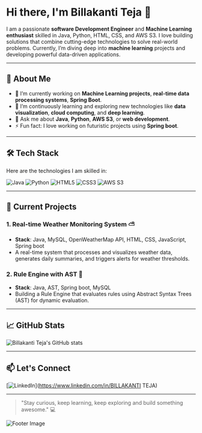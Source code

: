 # Hi there, I'm Billakanti Teja 👋


I am a passionate **software Development Engineer** and **Machine Learning enthusiast** skilled in Java, Python, HTML, CSS, and AWS S3. I love building solutions that combine cutting-edge technologies to solve real-world problems. Currently, I’m diving deep into **machine learning** projects and developing powerful data-driven applications.

---

## 🚀 **About Me**

- 🔭 I’m currently working on **Machine Learning projects**, **real-time data processing systems**, **Spring Boot**.
- 🌱 I’m continuously learning and exploring new technologies like **data visualization**, **cloud computing**, and **deep learning**.
- 💬 Ask me about **Java**, **Python**, **AWS S3**, or **web development**.
- ⚡ Fun fact: I love working on futuristic projects using **Spring boot**.

---

## 🛠 **Tech Stack**

Here are the technologies I am skilled in:

![Java](![image](https://github.com/user-attachments/assets/253582d4-e306-4c33-b7b0-b72ff49b04ca))
![Python](![image](https://github.com/user-attachments/assets/30bd15bc-30fb-4236-98bb-bcea4b2b3c52))
![HTML5](![image](https://github.com/user-attachments/assets/24ce30de-24a6-491e-b892-81d82ec5ed54))
![CSS3](![image](https://github.com/user-attachments/assets/8bd10b48-7caa-4560-abb0-0b88a9bd54b0))
![AWS S3](![image](https://github.com/user-attachments/assets/dd94af8a-38d1-4e57-a774-38e9ff2dda7f))

---

## 🌟 **Current Projects**

### 1. **Real-time Weather Monitoring System** ⛅
- **Stack**: Java, MySQL, OpenWeatherMap API, HTML, CSS, JavaScript, Spring boot
- A real-time system that processes and visualizes weather data, generates daily summaries, and triggers alerts for weather thresholds.

### 2. **Rule Engine with AST** 📐
- **Stack**: Java, AST, Spring boot, MySQL
- Building a Rule Engine that evaluates rules using Abstract Syntax Trees (AST) for dynamic evaluation.

---

## 📈 **GitHub Stats**

![Billakanti Teja's GitHub stats](https://github-readme-stats.vercel.app/api?username=your-github-username&show_icons=true&theme=radical)

---

## 📫 **Let's Connect**

[![LinkedIn](https://img.shields.io/badge/LinkedIn-0077B5?style=for-the-badge&logo=linkedin&logoColor=white)](https://www.linkedin.com/in/BILLAKANTI TEJA)


---

> "Stay curious, keep learning, keep exploring and build something awesome." 💻

![Footer Image](https://via.placeholder.com/1200x200.png?text=Happy+Coding!)
